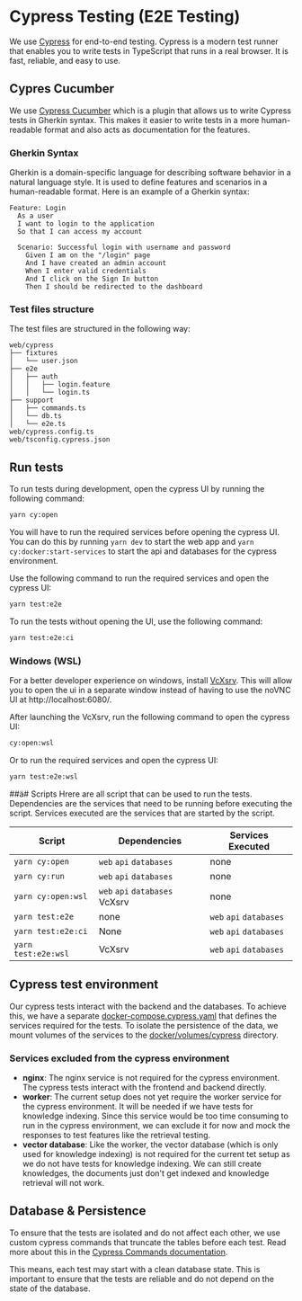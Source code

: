 # Cypress Testing (E2E Testing)
We use [Cypress](https://www.cypress.io/) for end-to-end testing. Cypress is a modern test runner that enables you to write tests in TypeScript that runs in a real browser. It is fast, reliable, and easy to use.

## Cypres Cucumber
We use [Cypress Cucumber](https://github.com/badeball/cypress-cucumber-preprocessor) which is a plugin that allows us to write Cypress tests in Gherkin syntax. This makes it easier to write tests in a more human-readable format and also acts as documentation for the features.

### Gherkin Syntax
Gherkin is a domain-specific language for describing software behavior in a natural language style. It is used to define features and scenarios in a human-readable format. Here is an example of a Gherkin syntax:

```gherkin
Feature: Login
  As a user
  I want to login to the application
  So that I can access my account

  Scenario: Successful login with username and password
    Given I am on the "/login" page
    And I have created an admin account
    When I enter valid credentials
    And I click on the Sign In button
    Then I should be redirected to the dashboard
```

### Test files structure
The test files are structured in the following way:

```
web/cypress
├── fixtures
│   └── user.json
├── e2e
│   ├── auth
│   │   ├── login.feature
│   │   └── login.ts
├── support
│   ├── commands.ts
│   └── db.ts
│   └── e2e.ts
web/cypress.config.ts
web/tsconfig.cypress.json
```

## Run tests
To run tests during development, open the cypress UI by running the following command:

```bash
yarn cy:open
```
You will have to run the required services before opening the cypress UI. You can do this by running `yarn dev` to start the web app and `yarn cy:docker:start-services` to start the api and databases for the cypress environment.

Use the following command to run the required services and open the cypress UI:
```bash
yarn test:e2e
```

To run the tests without opening the UI, use the following command:

```bash
yarn test:e2e:ci
```

### Windows (WSL)
For a better developer experience on windows, install [VcXsrv](https://sourceforge.net/projects/vcxsrv/). This will allow you to open the ui in a separate window instead of having to use the noVNC UI at http://localhost:6080/.

After launching the VcXsrv, run the following command to open the cypress UI:

```bash
cy:open:wsl
```
Or to run the required services and open the cypress UI:

```bash
yarn test:e2e:wsl
```

##ä# Scripts
Hrere are all script that can be used to run the tests. Dependencies are the services that need to be running before executing the script. Services executed are the services that are started by the script.

| Script              | Dependencies                    | Services Executed       |
|---------------------|---------------------------------|-------------------------|
| `yarn cy:open`      | `web` `api` `databases`         | none                    |
| `yarn cy:run`       | `web` `api` `databases`         | none                    |
| `yarn cy:open:wsl`  | `web` `api` `databases`  VcXsrv | none                    |
| `yarn test:e2e`     | none                            | `web` `api` `databases` |
| `yarn test:e2e:ci`  | None                            | `web` `api` `databases` |
| `yarn test:e2e:wsl` | VcXsrv                          | `web` `api` `databases` |



## Cypress test environment
Our cypress tests interact with the backend and the databases. To achieve this, we have a separate [docker-compose.cypress.yaml](/docker/docker-compose.cypress.yaml) that defines the services required for the tests. To isolate the persistence of the data, we mount volumes of the services to the [docker/volumes/cypress](docker/volumes/cypress) directory.

### Services excluded from the cypress environment
- **nginx**: The nginx service is not required for the cypress environment. The cypress tests interact with the frontend and backend directly.
- **worker**: The current setup does not yet require the worker service for the cypress environment. It will be needed if we have tests for knowledge indexing. Since this service would be too time consuming to run in the cypress environment, we can exclude it for now and mock the responses to test features like the retrieval testing.
- **vector database**: Like the worker, the vector database (which is only used for knowledge indexing) is not required for the current tet setup as we do not have tests for knowledge indexing. We can still create knowledges, the documents just don't get indexed and knowledge retrieval will not work.


## Database & Persistence
To ensure that the tests are isolated and do not affect each other, we use custom cypress commands that truncate the tables before each test. Read more about this in the [Cypress Commands documentation](support/README.md#cypress-commands).

This means, each test may start with a clean database state. This is important to ensure that the tests are reliable and do not depend on the state of the database.